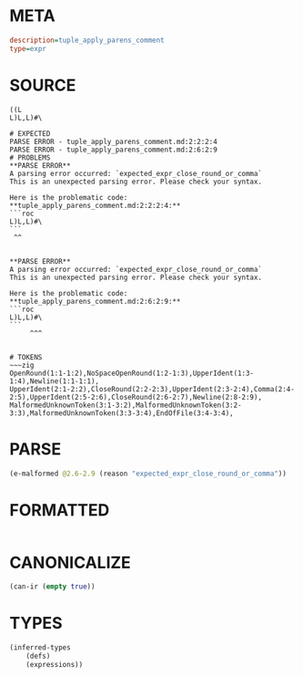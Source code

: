 # META
~~~ini
description=tuple_apply_parens_comment
type=expr
~~~
# SOURCE
~~~roc
((L
L)L,L)#\
~~~
~~~
# EXPECTED
PARSE ERROR - tuple_apply_parens_comment.md:2:2:2:4
PARSE ERROR - tuple_apply_parens_comment.md:2:6:2:9
# PROBLEMS
**PARSE ERROR**
A parsing error occurred: `expected_expr_close_round_or_comma`
This is an unexpected parsing error. Please check your syntax.

Here is the problematic code:
**tuple_apply_parens_comment.md:2:2:2:4:**
```roc
L)L,L)#\
```
 ^^


**PARSE ERROR**
A parsing error occurred: `expected_expr_close_round_or_comma`
This is an unexpected parsing error. Please check your syntax.

Here is the problematic code:
**tuple_apply_parens_comment.md:2:6:2:9:**
```roc
L)L,L)#\
```
     ^^^


# TOKENS
~~~zig
OpenRound(1:1-1:2),NoSpaceOpenRound(1:2-1:3),UpperIdent(1:3-1:4),Newline(1:1-1:1),
UpperIdent(2:1-2:2),CloseRound(2:2-2:3),UpperIdent(2:3-2:4),Comma(2:4-2:5),UpperIdent(2:5-2:6),CloseRound(2:6-2:7),Newline(2:8-2:9),
MalformedUnknownToken(3:1-3:2),MalformedUnknownToken(3:2-3:3),MalformedUnknownToken(3:3-3:4),EndOfFile(3:4-3:4),
~~~
# PARSE
~~~clojure
(e-malformed @2.6-2.9 (reason "expected_expr_close_round_or_comma"))
~~~
# FORMATTED
~~~roc

~~~
# CANONICALIZE
~~~clojure
(can-ir (empty true))
~~~
# TYPES
~~~clojure
(inferred-types
	(defs)
	(expressions))
~~~
